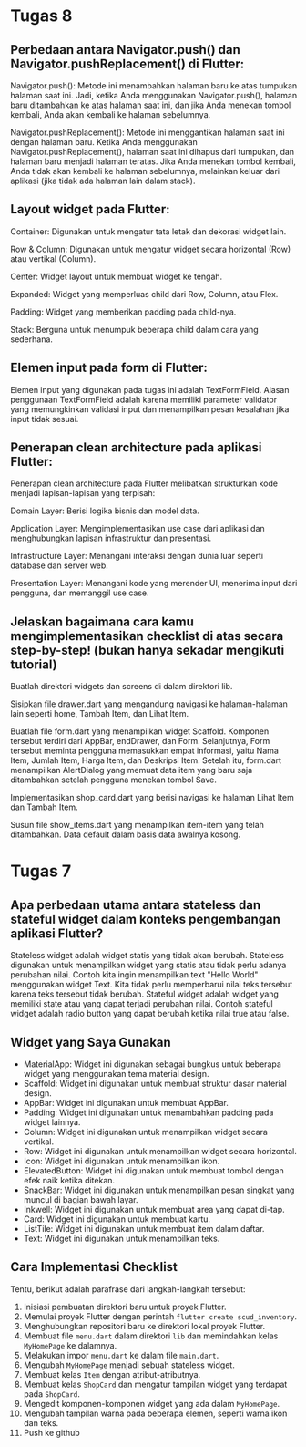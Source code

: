 # Tugas 8
## Perbedaan antara Navigator.push() dan Navigator.pushReplacement() di Flutter:
Navigator.push(): Metode ini menambahkan halaman baru ke atas tumpukan halaman saat ini. Jadi, ketika Anda menggunakan Navigator.push(), halaman baru ditambahkan ke atas halaman saat ini, dan jika Anda menekan tombol kembali, Anda akan kembali ke halaman sebelumnya.

Navigator.pushReplacement(): Metode ini menggantikan halaman saat ini dengan halaman baru. Ketika Anda menggunakan Navigator.pushReplacement(), halaman saat ini dihapus dari tumpukan, dan halaman baru menjadi halaman teratas. Jika Anda menekan tombol kembali, Anda tidak akan kembali ke halaman sebelumnya, melainkan keluar dari aplikasi (jika tidak ada halaman lain dalam stack).

## Layout widget pada Flutter:
Container: Digunakan untuk mengatur tata letak dan dekorasi widget lain.

Row & Column: Digunakan untuk mengatur widget secara horizontal (Row) atau vertikal (Column).

Center: Widget layout untuk membuat widget ke tengah.

Expanded: Widget yang memperluas child dari Row, Column, atau Flex.

Padding: Widget yang memberikan padding pada child-nya.

Stack: Berguna untuk menumpuk beberapa child dalam cara yang sederhana.

## Elemen input pada form di Flutter:
Elemen input yang digunakan pada tugas ini adalah TextFormField. Alasan penggunaan TextFormField adalah karena memiliki parameter validator yang memungkinkan validasi input dan menampilkan pesan kesalahan jika input tidak sesuai.

## Penerapan clean architecture pada aplikasi Flutter:
Penerapan clean architecture pada Flutter melibatkan strukturkan kode menjadi lapisan-lapisan yang terpisah:

Domain Layer: Berisi logika bisnis dan model data.

Application Layer: Mengimplementasikan use case dari aplikasi dan menghubungkan lapisan infrastruktur dan presentasi.

Infrastructure Layer: Menangani interaksi dengan dunia luar seperti database dan server web.

Presentation Layer: Menangani kode yang merender UI, menerima input dari pengguna, dan memanggil use case.

## Jelaskan bagaimana cara kamu mengimplementasikan checklist di atas secara step-by-step! (bukan hanya sekadar mengikuti tutorial)
Buatlah direktori widgets dan screens di dalam direktori lib.

Sisipkan file drawer.dart yang mengandung navigasi ke halaman-halaman lain seperti home, Tambah Item, dan Lihat Item.

Buatlah file form.dart yang menampilkan widget Scaffold. Komponen tersebut terdiri dari AppBar, endDrawer, dan Form. Selanjutnya, Form tersebut meminta pengguna memasukkan empat informasi, yaitu Nama Item, Jumlah Item, Harga Item, dan Deskripsi Item. Setelah itu, form.dart menampilkan AlertDialog yang memuat data item yang baru saja ditambahkan setelah pengguna menekan tombol Save.

Implementasikan shop_card.dart yang berisi navigasi ke halaman Lihat Item dan Tambah Item.

Susun file show_items.dart yang menampilkan item-item yang telah ditambahkan. Data default dalam basis data awalnya kosong.

# Tugas 7

## Apa perbedaan utama antara stateless dan stateful widget dalam konteks pengembangan aplikasi Flutter?

Stateless widget adalah widget statis yang tidak akan berubah. Stateless digunakan
untuk menampilkan widget yang statis atau tidak perlu adanya perubahan nilai. Contoh kita ingin
menampilkan text "Hello World" menggunakan widget Text. Kita tidak perlu memperbarui nilai teks
tersebut karena teks tersebut tidak berubah. Stateful widget adalah widget yang memiliki state atau
yang dapat terjadi perubahan nilai. Contoh stateful widget adalah radio button yang dapat berubah
ketika nilai true atau false.

## Widget yang Saya Gunakan

- MaterialApp: Widget ini digunakan sebagai bungkus untuk beberapa widget yang menggunakan tema
  material design.
- Scaffold: Widget ini digunakan untuk membuat struktur dasar material design.
- AppBar: Widget ini digunakan untuk membuat AppBar.
- Padding: Widget ini digunakan untuk menambahkan padding pada widget lainnya.
- Column: Widget ini digunakan untuk menampilkan widget secara vertikal.
- Row: Widget ini digunakan untuk menampilkan widget secara horizontal.
- Icon: Widget ini digunakan untuk menampilkan ikon.
- ElevatedButton: Widget ini digunakan untuk membuat tombol dengan efek naik ketika ditekan.
- SnackBar: Widget ini digunakan untuk menampilkan pesan singkat yang muncul di bagian bawah layar.
- Inkwell: Widget ini digunakan untuk membuat area yang dapat di-tap.
- Card: Widget ini digunakan untuk membuat kartu.
- ListTile: Widget ini digunakan untuk membuat item dalam daftar.
- Text: Widget ini digunakan untuk menampilkan teks.

## Cara Implementasi Checklist

Tentu, berikut adalah parafrase dari langkah-langkah tersebut:

1. Inisiasi pembuatan direktori baru untuk proyek Flutter.
2. Memulai proyek Flutter dengan perintah `flutter create scud_inventory`.
3. Menghubungkan repositori baru ke direktori lokal proyek Flutter.
4. Membuat file `menu.dart` dalam direktori `lib` dan memindahkan kelas `MyHomePage` ke dalamnya.
5. Melakukan impor `menu.dart` ke dalam file `main.dart`.
6. Mengubah `MyHomePage` menjadi sebuah stateless widget.
7. Membuat kelas `Item` dengan atribut-atributnya.
8. Membuat kelas `ShopCard` dan mengatur tampilan widget yang terdapat pada `ShopCard`.
9. Mengedit komponen-komponen widget yang ada dalam `MyHomePage`.
10. Mengubah tampilan warna pada beberapa elemen, seperti warna ikon dan teks.
11. Push ke github
